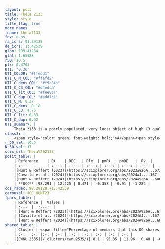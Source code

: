 ```yaml
---
layout: post
title: Theia 2133
style: style
title_flag: true
more_names: 
fname: theia2133
fov: 0.35
ra_icrs: 98.29128
de_icrs: 12.42539
glon: 199.81234
glat: 1.65088
r50: 10.5
plx: 0.4708
UTI: "0.36"
UTI_COLOR: "#ffedd1"
UTI_C_N_COL: "#ffefd2"
UTI_C_dens_COL: "#f9c8bb"
UTI_C_C3_COL: "#d4edca"
UTI_C_lit_COL: "#fee8cc"
UTI_C_dup_COL: "#add7c0"
UTI_C_N: 0.37
UTI_C_dens: 0.18
UTI_C_C3: 0.75
UTI_C_lit: 0.33
UTI_C_dup: 0.92
UTI_summary: |
    Theia 2133 is a poorly populated, very loose object of high C3 quality. It was recently reported in the literature.<br><br>This is very likely a unique object, which shares a very small percentage of members with at least one previously reported entry.
class3: |
    <span style="color: green; font-weight: bold;">A</span><span style="color: #FFC300; font-weight: bold;">B</span>
r_50_val: 10.5
N_50_val: 37
scix_url: Theia%202133
posit_table: |
    | Reference    | RA    | DEC   | Plx  | pmRA  | pmDE   |  Rv  |
    | :---         | :---: | :---: | :---: | :---: | :---: | :---: |
    |[Hunt & Reffert (2023)](https://scixplorer.org/abs/2023A%26A...673A.114H) | 98.287 | 12.438 | 0.475 | -0.344 | -0.955 | -1.282 |
    |[Cavallo et al. (2024)](https://scixplorer.org/abs/2024AJ....167...12C) | 98.285 | 12.184 | 0.478 | -- | -- | -- |
    |[Hunt & Reffert (2024)](https://scixplorer.org/abs/2024A%26A...686A..42H) | 98.287 | 12.438 | 0.475 | -0.344 | -0.955 | -1.282 |
    | **UCC** |98.291 | 12.425 | 0.471 | -0.358 | -0.91 | -1.284 | 
cds_radec: 98.29128,+12.42539
carousel: UCC_HUNT23
fpars_table: |
    | Reference |  Values |
    | :---  |  :---:  |
    | [Hunt & Reffert (2023)](https://scixplorer.org/abs/2023A%26A...673A.114H) | `AV50=1.453, diffAV50=2.311, MOD50=11.408, logAge50=7.824` |
    | [Cavallo et al. (2024)](https://scixplorer.org/abs/2024AJ....167...12C) | `AV50=1.59, dMod50=11.5, logAge50=7.41, [Fe/H]50=0.13` |
    | [Hunt & Reffert (2024)](https://scixplorer.org/abs/2024A%26A...686A..42H) | `MassJ=195.451` |
shared_table: |
    | Cluster | <span title="Percentage of members that this OC shares with the ones listed">%</span>   | RA   | DEC   | Plx   | pmRA  | pmDE  | Rv | UTI |
    | :-: | :-: |:-: | :-: | :-: | :-: | :-: | :-: | :-: |
    |[CWNU 2535](/_clusters/cwnu2535/)| 8.1 | 98.35 | 11.96 | 0.48 | -0.34 | -0.98 | 46.02 |0.2 |
---
```

